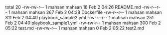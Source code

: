 total 20
-rw-rw-r-- 1 mahsan mahsan  18 Feb  2 04:26 README.md
-rw-r--r-- 1 mahsan mahsan 267 Feb  2 04:28 Dockerfile
-rw-r--r-- 1 mahsan mahsan 311 Feb  2 04:40 playbook_sample2.yml
-rw-r--r-- 1 mahsan mahsan 251 Feb  2 04:40 playbook_sample1.yml
-rw-rw-r-- 1 mahsan mahsan 300 Feb  2 05:22 test.md
-rw-rw-r-- 1 mahsan mahsan   0 Feb  2 05:22 test2.md
